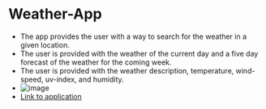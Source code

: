# Weather-App
- The app provides the user with a way to search for the weather in a given location.
- The user is provided with the weather of the current day and a five day forecast of the weather for the coming week.
- The user is provided with the weather description, temperature, wind-speed, uv-index, and humidity.
- ![image](https://user-images.githubusercontent.com/63420051/111056273-b6d8b080-844b-11eb-8f65-7f1ece3791bd.png)
- [Link to application](https://joesmall37.github.io/Weather-App/)
